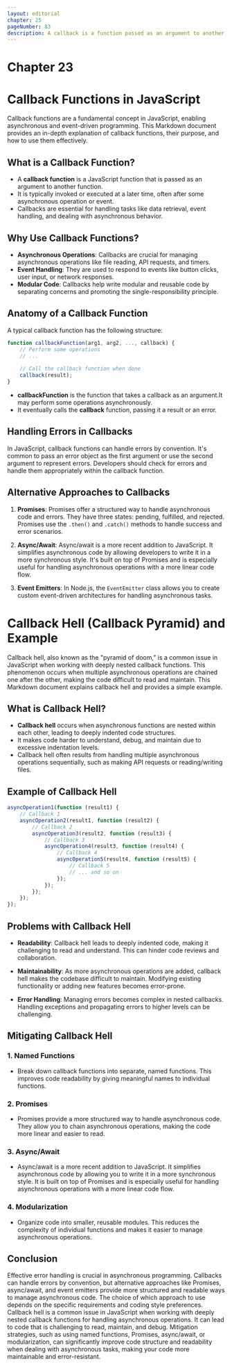 ```yaml
---
layout: editorial
chapter: 25
pageNumber: 83
description: A callback is a function passed as an argument to another function, executed at a later time, often used for asynchronous operations.Callback hell, also known as the "pyramid of doom," occurs when nested callbacks result in unreadable and unmaintainable code.
---
```

# Chapter 23
# Callback Functions in JavaScript

Callback functions are a fundamental concept in JavaScript, enabling asynchronous and event-driven programming. This Markdown document provides an in-depth explanation of callback functions, their purpose, and how to use them effectively.

## What is a Callback Function?

- A **callback function** is a JavaScript function that is passed as an argument to another function.
- It is typically invoked or executed at a later time, often after some asynchronous operation or event.
- Callbacks are essential for handling tasks like data retrieval, event handling, and dealing with asynchronous behavior.

## Why Use Callback Functions?

- **Asynchronous Operations**: Callbacks are crucial for managing asynchronous operations like file reading, API requests, and timers.
- **Event Handling**: They are used to respond to events like button clicks, user input, or network responses.
- **Modular Code**: Callbacks help write modular and reusable code by separating concerns and promoting the single-responsibility principle.

## Anatomy of a Callback Function

A typical callback function has the following structure:

```javascript
function callbackFunction(arg1, arg2, ..., callback) {
    // Perform some operations
    // ...
    
    // Call the callback function when done
    callback(result);
}
```
- **callbackFunction** is the function that takes a callback as an argument.It may perform some operations asynchronously.
- It eventually calls the **callback** function, passing it a result or an error.

## Handling Errors in Callbacks

In JavaScript, callback functions can handle errors by convention. It's common to pass an error object as the first argument or use the second argument to represent errors. Developers should check for errors and handle them appropriately within the callback function.

## Alternative Approaches to Callbacks

1. **Promises**: Promises offer a structured way to handle asynchronous code and errors. They have three states: pending, fulfilled, and rejected. Promises use the `.then()` and `.catch()` methods to handle success and error scenarios.

2. **Async/Await**: Async/await is a more recent addition to JavaScript. It simplifies asynchronous code by allowing developers to write it in a more synchronous style. It's built on top of Promises and is especially useful for handling asynchronous operations with a more linear code flow.

3. **Event Emitters**: In Node.js, the `EventEmitter` class allows you to create custom event-driven architectures for handling asynchronous tasks.

# Callback Hell (Callback Pyramid) and Example

Callback hell, also known as the "pyramid of doom," is a common issue in JavaScript when working with deeply nested callback functions. This phenomenon occurs when multiple asynchronous operations are chained one after the other, making the code difficult to read and maintain. This Markdown document explains callback hell and provides a simple example.

## What is Callback Hell?

- **Callback hell** occurs when asynchronous functions are nested within each other, leading to deeply indented code structures.
- It makes code harder to understand, debug, and maintain due to excessive indentation levels.
- Callback hell often results from handling multiple asynchronous operations sequentially, such as making API requests or reading/writing files.

## Example of Callback Hell

```javascript
asyncOperation1(function (result1) {
    // Callback 1
    asyncOperation2(result1, function (result2) {
        // Callback 2
        asyncOperation3(result2, function (result3) {
            // Callback 3
            asyncOperation4(result3, function (result4) {
                // Callback 4
                asyncOperation5(result4, function (result5) {
                    // Callback 5
                    // ... and so on
                });
            });
        });
    });
});
```
## Problems with Callback Hell

- **Readability**: Callback hell leads to deeply indented code, making it challenging to read and understand. This can hinder code reviews and collaboration.

- **Maintainability**: As more asynchronous operations are added, callback hell makes the codebase difficult to maintain. Modifying existing functionality or adding new features becomes error-prone.

- **Error Handling**: Managing errors becomes complex in nested callbacks. Handling exceptions and propagating errors to higher levels can be challenging.

## Mitigating Callback Hell

### 1. Named Functions

- Break down callback functions into separate, named functions. This improves code readability by giving meaningful names to individual functions.

### 2. Promises

- Promises provide a more structured way to handle asynchronous code. They allow you to chain asynchronous operations, making the code more linear and easier to read.

### 3. Async/Await

- Async/await is a more recent addition to JavaScript. It simplifies asynchronous code by allowing you to write it in a more synchronous style. It is built on top of Promises and is especially useful for handling asynchronous operations with a more linear code flow.

### 4. Modularization

- Organize code into smaller, reusable modules. This reduces the complexity of individual functions and makes it easier to manage asynchronous operations.

## Conclusion

Effective error handling is crucial in asynchronous programming. Callbacks can handle errors by convention, but alternative approaches like Promises, async/await, and event emitters provide more structured and readable ways to manage asynchronous code. The choice of which approach to use depends on the specific requirements and coding style preferences.
Callback hell is a common issue in JavaScript when working with deeply nested callback functions for handling asynchronous operations. It can lead to code that is challenging to read, maintain, and debug. Mitigation strategies, such as using named functions, Promises, async/await, or modularization, can significantly improve code structure and readability when dealing with asynchronous tasks, making your code more maintainable and error-resistant.


